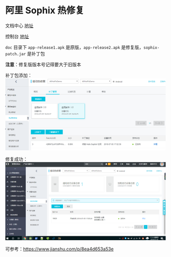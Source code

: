 # 阿里 Sophix 热修复

文档中心 [地址](https://help.aliyun.com/document_detail/69874.html?spm=a2c4g.11186623.6.552.IYLNUd#1.2%20%E9%9B%86%E6%88%90%E5%87%86%E5%A4%87)

控制台 [地址](https://emas.console.aliyun.com/#/product/3560919/overview)

`doc` 目录下 `app-release1.apk` 是原版，`app-release2.apk` 是修复版，`sophix-patch.jar` 是补丁包

**注意**：修复版版本号记得要大于旧版本

补丁包添加：
![](doc/上传补丁包.png)

修复成功：
![](doc/成功修复.png)

可参考：https://www.jianshu.com/p/8ea4d653a53e

